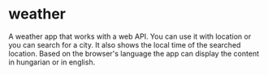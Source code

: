 # weather
A weather app that works with a web API. You can use it with location or you can search for a city.
It also shows the local time of the searched location.
Based on the browser's language the app can display the content in hungarian or in english.
